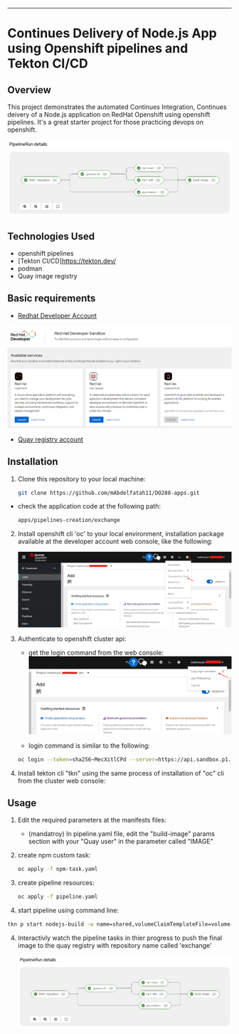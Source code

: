 

---

# Continues Delivery of Node.js App using Openshift pipelines and Tekton CI/CD

## Overview

This project demonstrates the automated Continues Integration, Continues deivery of a Node.js application on RedHat Openshift using openshift pipelines. It's a great starter project for those practicing devops on openshift.
  
 ![pipeline](./screens/pipeline.png)


## Technologies Used

- openshift pipelines
- [Tekton CI/CD]https://tekton.dev/
- podman
- Quay image registry

## Basic requirements

- [Redhat Developer Account](https://console.redhat.com/openshift/sandbox)

![dev sandbox](./screens/dev-sandbox.png)

- [Quay registry account](https://quay.io/repository/)


## Installation

1. Clone this repository to your local machine:

   ```bash
   git clone https://github.com/mAbdelfatah11/DO288-apps.git
   ```

  - check the application code at the following path:
  
    ```bash
    apps/pipelines-creation/exchange
    ```

2. Install openshift cli 'oc' to your local environment, installation package available at the developer account web console, like the following:

   ![oc utility](./screens/oc.png)

3. Authenticate to openshift cluster api:
   
   - get the login command from the web console:
     ![oc login](./screens/oc-login.png)

   - login command is similar to the following:
   
   ```bash
   oc login --token=sha256~MecXitlCPd --server=https://api.sandbox.p1.openshiftapps.com:6443
   ```
4. Install tekton cli "tkn" using the same process of installation of "oc" cli from the cluster web console:


## Usage

1. Edit the required parameters at the manifests files:
   
   - (mandatroy) In pipeline.yaml file, edit the "build-image" params section with your "Quay user" in the parameter called "IMAGE"

2. create npm custom task:

   ```bash
   oc apply -f npm-task.yaml
   ```

2. create pipeline resources:

   ```bash
   oc apply -f pipeline.yaml
   ```
3. start pipeline using command line:

 ```bash
 tkn p start nodejs-build -w name=shared,volumeClaimTemplateFile=volume-template.yaml
 ```

4. Interactivly watch the pipeline tasks in thier progress to push the final image to the quay registry with repository name called 'exchange'
    
   ![pipeline](./screens/pipeline.png)